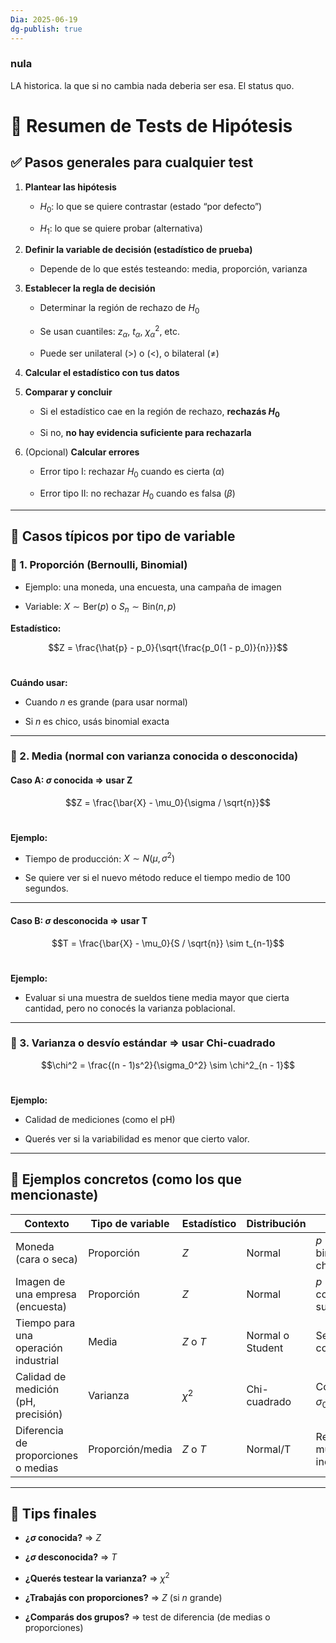 ```yaml
---
Dia: 2025-06-19
dg-publish: true
---
```

### nula
LA historica. la que si no cambia nada deberia ser esa. El status quo.


# 🧪 **Resumen de Tests de Hipótesis**

## ✅ **Pasos generales para cualquier test**

1. **Plantear las hipótesis**
    
    - $H_0$: lo que se quiere contrastar (estado “por defecto”)
        
    - $H_1$: lo que se quiere probar (alternativa)
        
2. **Definir la variable de decisión (estadístico de prueba)**
    
    - Depende de lo que estés testeando: media, proporción, varianza
        
3. **Establecer la regla de decisión**
    
    - Determinar la región de rechazo de $H_0$
        
    - Se usan cuantiles: $z_{\alpha}$, $t_{\alpha}$, $\chi^2_{\alpha}$, etc.
        
    - Puede ser unilateral (>) o (<), o bilateral ($\ne$)
        
4. **Calcular el estadístico con tus datos**
    
5. **Comparar y concluir**
    
    - Si el estadístico cae en la región de rechazo, **rechazás $H_0$**
        
    - Si no, **no hay evidencia suficiente para rechazarla**
        
6. (Opcional) **Calcular errores**
    
    - Error tipo I: rechazar $H_0$ cuando es cierta ($\alpha$)
        
    - Error tipo II: no rechazar $H_0$ cuando es falsa ($\beta$)
        

---

## 🎯 **Casos típicos por tipo de variable**

### 🔸 1. **Proporción (Bernoulli, Binomial)**

- Ejemplo: una moneda, una encuesta, una campaña de imagen
    
- Variable: $X \sim \text{Ber}(p)$ o $S_n \sim \text{Bin}(n, p)$
    

**Estadístico:**

$$Z = \frac{\hat{p} - p_0}{\sqrt{\frac{p_0(1 - p_0)}{n}}}$$​​

**Cuándo usar:**

- Cuando $n$ es grande (para usar normal)
    
- Si $n$ es chico, usás binomial exacta
    

---

### 🔸 2. **Media (normal con varianza conocida o desconocida)**

#### Caso A: $\sigma$ conocida ⇒ usar **Z**

$$Z = \frac{\bar{X} - \mu_0}{\sigma / \sqrt{n}}$$​​

**Ejemplo:**

- Tiempo de producción: $X \sim N(\mu, \sigma^2)$
    
- Se quiere ver si el nuevo método reduce el tiempo medio de 100 segundos.
    

---

#### Caso B: $\sigma$ desconocida ⇒ usar **T**

$$T = \frac{\bar{X} - \mu_0}{S / \sqrt{n}} \sim t_{n-1}$$​

**Ejemplo:**

- Evaluar si una muestra de sueldos tiene media mayor que cierta cantidad, pero no conocés la varianza poblacional.
    

---

### 🔸 3. **Varianza o desvío estándar ⇒ usar Chi-cuadrado**

$$\chi^2 = \frac{(n - 1)s^2}{\sigma_0^2} \sim \chi^2_{n - 1}$$​

**Ejemplo:**

- Calidad de mediciones (como el pH)
    
- Querés ver si la variabilidad es menor que cierto valor.
    

---

## 🧾 Ejemplos concretos (como los que mencionaste)

|Contexto|Tipo de variable|Estadístico|Distribución|Notas|
|---|---|---|---|---|
|Moneda (cara o seca)|Proporción|$Z$|Normal|$p = 0.5$, binomial si $n$ chico|
|Imagen de una empresa (encuesta)|Proporción|$Z$|Normal|$p = 0.35$, comparar si subió|
|Tiempo para una operación industrial|Media|$Z$ o $T$|Normal o Student|Según si $\sigma$ conocida|
|Calidad de medición (pH, precisión)|Varianza|$\chi^2$|Chi-cuadrado|Compara con $\sigma_0^2$|
|Diferencia de proporciones o medias|Proporción/media|$Z$ o $T$|Normal/T|Requiere muestras independientes|

---

## 🧠 Tips finales

- **¿$\sigma$ conocida?** ⇒ $Z$
    
- **¿$\sigma$ desconocida?** ⇒ $T$
    
- **¿Querés testear la varianza?** ⇒ $\chi^2$
    
- **¿Trabajás con proporciones?** ⇒ $Z$ (si $n$ grande)
    
- **¿Comparás dos grupos?** ⇒ test de diferencia (de medias o proporciones)